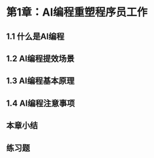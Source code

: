 # 第1章：AI编程重塑程序员工作

## 1.1 什么是AI编程

## 1.2 AI编程提效场景

## 1.3 AI编程基本原理

## 1.4 AI编程注意事项

## 本章小结

## 练习题